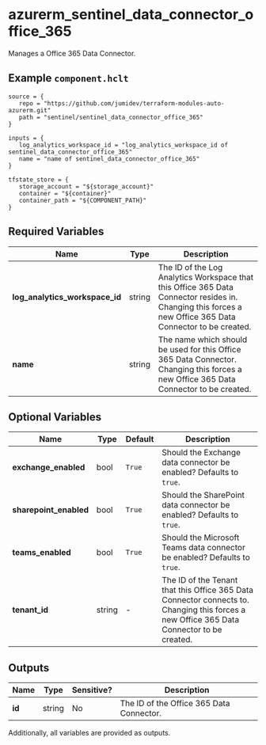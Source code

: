 # azurerm_sentinel_data_connector_office_365

Manages a Office 365 Data Connector.

## Example `component.hclt`

```hcl
source = {
   repo = "https://github.com/jumidev/terraform-modules-auto-azurerm.git" 
   path = "sentinel/sentinel_data_connector_office_365" 
}

inputs = {
   log_analytics_workspace_id = "log_analytics_workspace_id of sentinel_data_connector_office_365" 
   name = "name of sentinel_data_connector_office_365" 
}

tfstate_store = {
   storage_account = "${storage_account}" 
   container = "${container}" 
   container_path = "${COMPONENT_PATH}" 
}

```

## Required Variables

| Name | Type |  Description |
| ---- | --------- |  ----------- |
| **log_analytics_workspace_id** | string |  The ID of the Log Analytics Workspace that this Office 365 Data Connector resides in. Changing this forces a new Office 365 Data Connector to be created. | 
| **name** | string |  The name which should be used for this Office 365 Data Connector. Changing this forces a new Office 365 Data Connector to be created. | 

## Optional Variables

| Name | Type |  Default  |  Description |
| ---- | --------- |  ----------- | ----------- |
| **exchange_enabled** | bool |  `True`  |  Should the Exchange data connector be enabled? Defaults to `true`. | 
| **sharepoint_enabled** | bool |  `True`  |  Should the SharePoint data connector be enabled? Defaults to `true`. | 
| **teams_enabled** | bool |  `True`  |  Should the Microsoft Teams data connector be enabled? Defaults to `true`. | 
| **tenant_id** | string |  -  |  The ID of the Tenant that this Office 365 Data Connector connects to. Changing this forces a new Office 365 Data Connector to be created. | 



## Outputs

| Name | Type | Sensitive? | Description |
| ---- | ---- | --------- | --------- |
| **id** | string | No  | The ID of the Office 365 Data Connector. | 

Additionally, all variables are provided as outputs.
